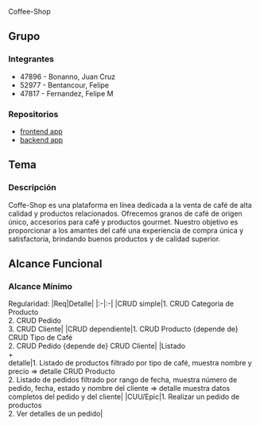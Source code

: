 Coffee-Shop
## Grupo
### Integrantes
* 47896 - Bonanno, Juan Cruz
* 52977 - Bentancour, Felipe
* 47817 - Fernandez, Felipe M 

### Repositorios
* [frontend app](http://hyperlinkToGihubOrGitlab)
* [backend app](http://hyperlinkToGihubOrGitlab)

## Tema
### Descripción
Coffe-Shop es una plataforma en línea dedicada a la venta de café de alta calidad y productos relacionados. Ofrecemos granos de café de origen único, accesorios para café y productos gourmet. Nuestro objetivo es proporcionar a los amantes del café una experiencia de compra única y satisfactoria, brindando buenos productos y de calidad superior.

## Alcance Funcional 

### Alcance Mínimo

Regularidad:
|Req|Detalle|
|:-|:-|
|CRUD simple|1. CRUD Categoria de Producto<br>2. CRUD Pedido<br>3. CRUD Cliente|
|CRUD dependiente|1. CRUD Producto {depende de} CRUD Tipo de Café<br>2. CRUD Pedido {depende de} CRUD Cliente|
|Listado<br>+<br>detalle|1. Listado de productos filtrado por tipo de café, muestra nombre y precio => detalle CRUD Producto<br> 2. Listado de pedidos filtrado por rango de fecha, muestra número de pedido, fecha, estado y nombre del cliente => detalle muestra datos completos del pedido y del cliente|
|CUU/Epic|1. Realizar un pedido de productos<br>2. Ver detalles de un pedido|
